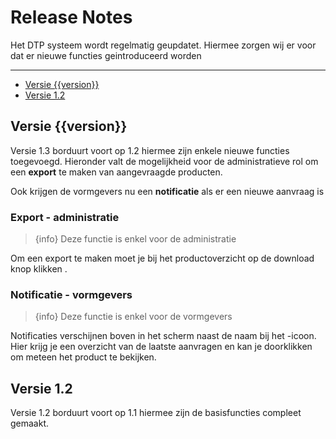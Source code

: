 # Release Notes

Het DTP systeem wordt regelmatig geupdatet. Hiermee zorgen wij er voor dat er
nieuwe functies geintroduceerd worden

---

- [Versie {{version}}](#versie-{{version}})
- [Versie 1.2](#versie-1.2)


<a name="versie-{{version}}"></a>
## Versie {{version}}

Versie 1.3 borduurt voort op 1.2 hiermee zijn enkele nieuwe functies toegevoegd.
Hieronder valt de mogelijkheid voor de administratieve rol om een __export__ te maken van aangevraagde producten.

Ook krijgen de vormgevers nu een __notificatie__ als er een nieuwe aanvraag is

### Export - __administratie__

> {info} Deze functie is enkel voor de administratie

Om een export te maken moet je bij het productoverzicht op de download knop klikken <i class="fas fa-download"></i>.

### Notificatie - __vormgevers__

> {info} Deze functie is enkel voor de vormgevers

Notificaties verschijnen boven in het scherm naast de naam bij het <i class="fas fa-bell"></i>-icoon.
Hier krijg je een overzicht van de laatste aanvragen en kan je doorklikken om meteen het product te bekijken.

<a name="versie-1.2"></a>
## Versie 1.2

Versie 1.2 borduurt voort op 1.1 hiermee zijn de basisfuncties compleet gemaakt.
